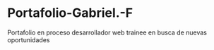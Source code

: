 # Portafolio-Gabriel.-F
Portafolio en proceso desarrollador web trainee en busca de nuevas oportunidades
